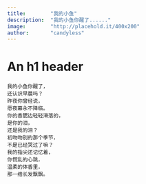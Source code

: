 ```yaml
---
title:        "我的小鱼"
description:  "我的小鱼你醒了......"
image:        "http://placehold.it/400x200"
author:       "candyless"
---
```


An h1 header
============

    我的小鱼你醒了，  
	还认识早晨吗？  
	昨夜你曾经说，  
	愿夜幕永不降临。  
	你的香腮边轻轻滑落的，  
	是你的泪，  
	还是我的泪？  
    初吻吻别的那个季节， 
	不是已经哭过了嘛？  
    我的指尖还记忆着，  
	你慌乱的心跳，  
	温柔的体香里，  
	那一绺长发飘飘。  
